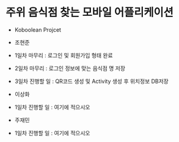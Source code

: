 ﻿# 주위 음식점 찾는 모바일 어플리케이션
- Koboolean Projcet
- 조현준
- 1일차 마무리 : 로그인 및 회원가입 형태 완료
- 2일차 마무리 : 로그인 정보에 맞는 음식점 명 저장
- 3일차 진행할 일 : QR코드 생성 및 Activity 생성 후 위치정보 DB저장

- 이상화
- 1일차 진행할 일 : 여기에 적으시오

- 주재민
- 1일차 진행할 일 : 여기에 적으시오